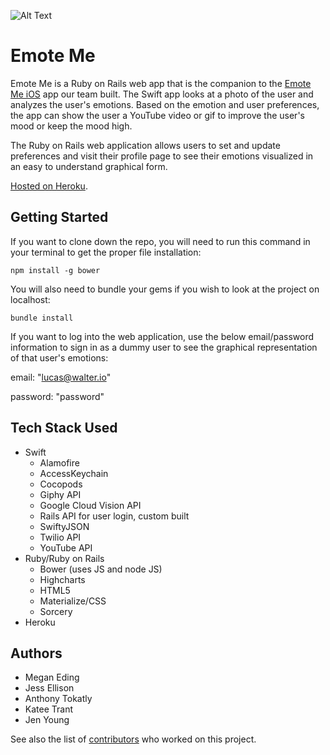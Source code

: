 ![Alt Text](http://emotemetoo.herokuapp.com/assets/logo-68c5824acfa7835dda37e0753f7d85a19a2268200193c091f28141d7a26d17a4.png)

# Emote Me
Emote Me is a Ruby on Rails web app that is the companion to the [Emote Me iOS](https://github.com/JessCodes/emotional-index-iOS) app our team built.  The Swift app looks at a photo of the user and analyzes the user's emotions.  Based on the emotion and user preferences, the app can show the user a YouTube video or gif to improve the user's mood or keep the mood high.

The Ruby on Rails web application allows users to set and update preferences and visit their profile page to see their emotions visualized in an easy to understand graphical form.  
 

[Hosted on Heroku](http://emotemetoo.herokuapp.com/).

## Getting Started

If you want to clone down the repo, you will need to run this command in your terminal to get the proper file installation:

    npm install -g bower

You will also need to bundle your gems if you wish to look at the project on localhost:
    
    bundle install

If you want to log into the web application, use the below email/password information to sign in as a dummy user to see the graphical representation of that user's emotions:

email: "lucas@walter.io"

password: "password"


## Tech Stack Used
- Swift
    + Alamofire
    + AccessKeychain
    + Cocopods
    + Giphy API
    + Google Cloud Vision API
    + Rails API for user login, custom built
    + SwiftyJSON
    + Twilio API
    + YouTube API
- Ruby/Ruby on Rails
    + Bower (uses JS and node JS)
    + Highcharts
    + HTML5
    + Materialize/CSS
    + Sorcery
- Heroku

## Authors
- Megan Eding
- Jess Ellison
- Anthony Tokatly
- Katee Trant
- Jen Young 

See also the list of [contributors](https://github.com/JessCodes/emotional-index/graphs/contributors) who worked on this project.

